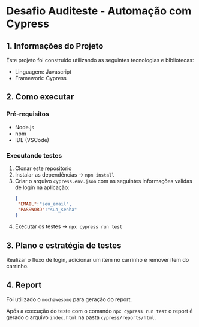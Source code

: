 # Desafio Auditeste - Automação com Cypress

## 1. Informações do Projeto
Este projeto foi construído utilizando as seguintes tecnologias e bibliotecas:

- Linguagem: Javascript
- Framework: Cypress

## 2. Como executar

### Pré-requisitos

- Node.js
- npm
- IDE (VSCode)

### Executando testes

1. Clonar este repositorio
2. Instalar as dependências -> `npm install`
3. Criar o arquivo `cypress.env.json` com as seguintes informações validas de login na aplicação:
   ```json
   {
    "EMAIL":"seu_email",
    "PASSWORD":"sua_senha"
   }
   ```
4. Executar os testes -> `npx cypress run test`

## 3. Plano e estratégia de testes

Realizar o fluxo de login, adicionar um item no carrinho e remover item do carrinho.

## 4. Report

Foi utilizado o `mochawesome` para geração do report.

Após a execução do teste com o comando `npx cypress run test` o report é gerado o arquivo `index.html` na pasta `cypress/reports/html`.
